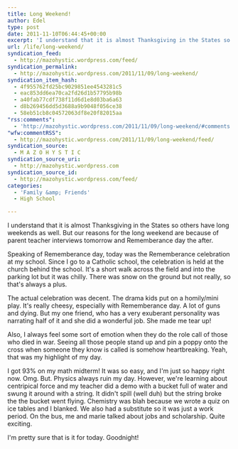 ```yaml
---
title: Long Weekend!
author: Edel
type: post
date: 2011-11-10T06:44:45+00:00
excerpt: 'I understand that it is almost Thanksgiving in the States so others have long weekends as well. But our reasons for the long weekend are because of parent teacher interviews tomorrow and Rememberance day the after. Speaking of Rememberance day, today was the Rememberance celebration at my school. Since I go to a Catholic school, [...]<img alt="" border="0" src="http://stats.wordpress.com/b.gif?host=mazohystic.wordpress.com&amp;blog=29298926&amp;post=5&amp;subd=mazohystic&amp;ref=&amp;feed=1" width="1" height="1"/>'
url: /life/long-weekend/
syndication_feed:
  - http://mazohystic.wordpress.com/feed/
syndication_permalink:
  - http://mazohystic.wordpress.com/2011/11/09/long-weekend/
syndication_item_hash:
  - 4f955762fd25bc9029851ee4543281c5
  - eac853dd6ea70ca2fd26d1b57795b98b
  - a40fab77cdf738f11d6d1e8d03ba6a63
  - d8b269456dd5d3688a9b9048f056ce38
  - 58eb51cb8c04572063df8e20f82015aa
"rss:comments":
  - 'http://mazohystic.wordpress.com/2011/11/09/long-weekend/#comments'
"wfw:commentRSS":
  - http://mazohystic.wordpress.com/2011/11/09/long-weekend/feed/
syndication_source:
  - M A Z O H Y S T I C
syndication_source_uri:
  - http://mazohystic.wordpress.com
syndication_source_id:
  - http://mazohystic.wordpress.com/feed/
categories:
  - 'Family &amp; Friends'
  - High School

---
```

I understand that it is almost Thanksgiving in the States so others have long weekends as well. But our reasons for the long weekend are because of parent teacher interviews tomorrow and Rememberance day the after.

Speaking of Rememberance day, today was the Rememberance celebration at my school. Since I go to a Catholic school, the celebration is held at the church behind the school. It's a short walk across the field and into the parking lot but it was chilly. There was snow on the ground but not really, so that's always a plus.

The actual celebration was decent. The drama kids put on a homily/mini play. It's really cheesy, especially with Rememberance day. A lot of guns and dying. But my one friend, who has a very exuberant personality was narrating half of it and she did a wonderful job. She made me tear up!

Also, I always feel some sort of emotion when they do the role call of those who died in war. Seeing all those people stand up and pin a poppy onto the cross when someone they know is called is somehow heartbreaking. Yeah, that was my highlight of my day.

I got 93% on my math midterm! It was so easy, and I'm just so happy right now. Omg. But. Physics always ruin my day. However, we're learning about centripical force and my teacher did a demo with a bucket full of water and swung it around with a string. It didn't spill (well duh) but the string broke the the bucket went flying. Chemistry was blah because we wrote a quiz on ice tables and I blanked. We also had a substitute so it was just a work period. On the bus, me and marie talked about jobs and scholarship. Quite exciting.

I'm pretty sure that is it for today. Goodnight!

<img alt="" border="0" src="http://stats.wordpress.com/b.gif?host=mazohystic.wordpress.com&#038;blog=29298926&#038;%23038;post=5&#038;%23038;subd=mazohystic&#038;%23038;ref=&#038;%23038;feed=1" width="1" height="1" />


